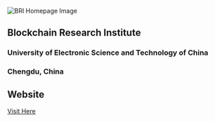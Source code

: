 

![BRI Homepage Image](https://github.com/BRI-UESTC/.github-private/blob/main/profile/bri.png)

## Blockchain Research Institute

### University of Electronic Science and Technology of China

### Chengdu, China

## Website
[Visit Here](http://192.168.110.231)
